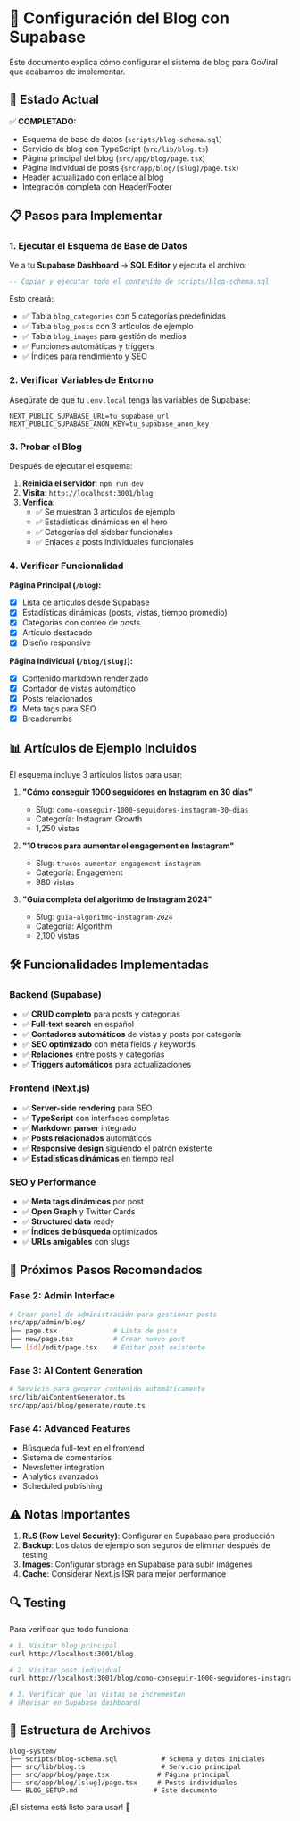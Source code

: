 # 📝 Configuración del Blog con Supabase

Este documento explica cómo configurar el sistema de blog para GoViral que acabamos de implementar.

## 🚀 Estado Actual

✅ **COMPLETADO:**
- Esquema de base de datos (`scripts/blog-schema.sql`)
- Servicio de blog con TypeScript (`src/lib/blog.ts`)
- Página principal del blog (`src/app/blog/page.tsx`)
- Página individual de posts (`src/app/blog/[slug]/page.tsx`)
- Header actualizado con enlace al blog
- Integración completa con Header/Footer

## 📋 Pasos para Implementar

### 1. Ejecutar el Esquema de Base de Datos

Ve a tu **Supabase Dashboard** → **SQL Editor** y ejecuta el archivo:
```sql
-- Copiar y ejecutar todo el contenido de scripts/blog-schema.sql
```

Esto creará:
- ✅ Tabla `blog_categories` con 5 categorías predefinidas
- ✅ Tabla `blog_posts` con 3 artículos de ejemplo
- ✅ Tabla `blog_images` para gestión de medios
- ✅ Funciones automáticas y triggers
- ✅ Índices para rendimiento y SEO

### 2. Verificar Variables de Entorno

Asegúrate de que tu `.env.local` tenga las variables de Supabase:
```env
NEXT_PUBLIC_SUPABASE_URL=tu_supabase_url
NEXT_PUBLIC_SUPABASE_ANON_KEY=tu_supabase_anon_key
```

### 3. Probar el Blog

Después de ejecutar el esquema:
1. **Reinicia el servidor**: `npm run dev`
2. **Visita**: `http://localhost:3001/blog`
3. **Verifica**:
   - ✅ Se muestran 3 artículos de ejemplo
   - ✅ Estadísticas dinámicas en el hero
   - ✅ Categorías del sidebar funcionales
   - ✅ Enlaces a posts individuales funcionales

### 4. Verificar Funcionalidad

**Página Principal (`/blog`):**
- [x] Lista de artículos desde Supabase
- [x] Estadísticas dinámicas (posts, vistas, tiempo promedio)
- [x] Categorías con conteo de posts
- [x] Artículo destacado
- [x] Diseño responsive

**Página Individual (`/blog/[slug]`):**
- [x] Contenido markdown renderizado
- [x] Contador de vistas automático
- [x] Posts relacionados
- [x] Meta tags para SEO
- [x] Breadcrumbs

## 📊 Artículos de Ejemplo Incluidos

El esquema incluye 3 artículos listos para usar:

1. **"Cómo conseguir 1000 seguidores en Instagram en 30 días"**
   - Slug: `como-conseguir-1000-seguidores-instagram-30-dias`
   - Categoría: Instagram Growth
   - 1,250 vistas

2. **"10 trucos para aumentar el engagement en Instagram"**
   - Slug: `trucos-aumentar-engagement-instagram`
   - Categoría: Engagement
   - 980 vistas

3. **"Guía completa del algoritmo de Instagram 2024"**
   - Slug: `guia-algoritmo-instagram-2024`
   - Categoría: Algorithm
   - 2,100 vistas

## 🛠️ Funcionalidades Implementadas

### Backend (Supabase)
- ✅ **CRUD completo** para posts y categorías
- ✅ **Full-text search** en español
- ✅ **Contadores automáticos** de vistas y posts por categoría
- ✅ **SEO optimizado** con meta fields y keywords
- ✅ **Relaciones** entre posts y categorías
- ✅ **Triggers automáticos** para actualizaciones

### Frontend (Next.js)
- ✅ **Server-side rendering** para SEO
- ✅ **TypeScript** con interfaces completas
- ✅ **Markdown parser** integrado
- ✅ **Posts relacionados** automáticos
- ✅ **Responsive design** siguiendo el patrón existente
- ✅ **Estadísticas dinámicas** en tiempo real

### SEO y Performance
- ✅ **Meta tags dinámicos** por post
- ✅ **Open Graph** y Twitter Cards
- ✅ **Structured data** ready
- ✅ **Índices de búsqueda** optimizados
- ✅ **URLs amigables** con slugs

## 🎯 Próximos Pasos Recomendados

### Fase 2: Admin Interface
```bash
# Crear panel de administración para gestionar posts
src/app/admin/blog/
├── page.tsx              # Lista de posts
├── new/page.tsx          # Crear nuevo post
└── [id]/edit/page.tsx    # Editar post existente
```

### Fase 3: AI Content Generation
```bash
# Servicio para generar contenido automáticamente
src/lib/aiContentGenerator.ts
src/app/api/blog/generate/route.ts
```

### Fase 4: Advanced Features
- Búsqueda full-text en el frontend
- Sistema de comentarios
- Newsletter integration
- Analytics avanzados
- Scheduled publishing

## ⚠️ Notas Importantes

1. **RLS (Row Level Security)**: Configurar en Supabase para producción
2. **Backup**: Los datos de ejemplo son seguros de eliminar después de testing
3. **Images**: Configurar storage en Supabase para subir imágenes
4. **Cache**: Considerar Next.js ISR para mejor performance

## 🔍 Testing

Para verificar que todo funciona:

```bash
# 1. Visitar blog principal
curl http://localhost:3001/blog

# 2. Visitar post individual
curl http://localhost:3001/blog/como-conseguir-1000-seguidores-instagram-30-dias

# 3. Verificar que las vistas se incrementan
# (Revisar en Supabase dashboard)
```

## 📝 Estructura de Archivos

```
blog-system/
├── scripts/blog-schema.sql           # Schema y datos iniciales
├── src/lib/blog.ts                   # Servicio principal
├── src/app/blog/page.tsx            # Página principal
├── src/app/blog/[slug]/page.tsx     # Posts individuales
└── BLOG_SETUP.md                   # Este documento
```

¡El sistema está listo para usar! 🚀 
